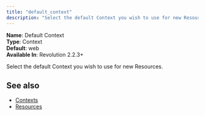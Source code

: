 ```yaml
---
title: "default_context"
description: "Select the default Context you wish to use for new Resources"
---
```


**Name**: Default Context  
**Type**: Context  
**Default**: web  
**Available In**: Revolution 2.2.3+

Select the default Context you wish to use for new Resources.

## See also

-   [Сontexts](building-sites/contexts)
-   [Resources](building-sites/resources)
